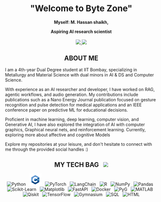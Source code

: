
## <h1 align=center> "Welcome to Byte Zone"</h1>

<h4 align="center">
  Myself: M. Hassan shaikh,
  
  Aspiring AI research scientist
</h4>

<p align='center'>
  <a href='mailto:shaikhhassan0502@gmail.com' target="_blank">
      <img src='https://img.shields.io/badge/-shaikhhassan0502@gmail.com-c14438?style=flat&logo=Gmail&logoColor=white&link=mailto:shaikhhassan0502@gmail.com'>
  </a>
  
 
  <a href='https://www.linkedin.com/in/hassan-shaikh-7b3b74215/' target="_blank">
      <img src='https://img.shields.io/badge/-Hassan shaikh-0072b1?style=flat&logo=Linkedin&logoColor=white&link=https://www.linkedin.com/in/hassan-shaikh-7b3b74215'>
  </a>

<h2 align="center">
    ABOUT ME
</h2>

I am a 4th-year Dual Degree student at IIT Bombay, specializing in Metallurgy and Material Science with dual minors in AI & DS and Computer Science.

With experience as an AI researcher and developer, I have worked on RAG, agentic workflows, and audio generation. My contributions include publications such as  a Nano Energy Journal publication focused on gesture recognition and pulse detection for medical applications and an IEEE conference paper on predictive ML for educational decisions.

Proficient in machine learning, deep learning, computer vision, and Generative AI, I have also explored the integration of AI with computer graphics, Graphical neural nets, and reinforcement learning. Currently, exploring more about affective and cognitive Models 
<!-- Currently, I am delving into the realm of Neuro-symbolic programming, a field that amalgamates neural networks with symbolic programming, incorporating a foundational logic approach. Additionally, I am immersing myself in the study of a paper that explores psychoanalytical-based AI. -->

Explore my repositories at your leisure, and don't hesitate to connect with me through the provided social handles :)





<h2 align='center'> MY TECH BAG &nbsp; <img src="https://media2.giphy.com/media/QssGEmpkyEOhBCb7e1/giphy.gif?cid=ecf05e47a0n3gi1bfqntqmob8g9aid1oyj2wr3ds3mg700bl&rid=giphy.gif" width="32px"> </h2>

<p align='center'>
  <img src="https://www.vectorlogo.zone/logos/python/python-icon.svg" alt="Python" width="40" height="40"/> &nbsp;
  <img src="https://github.com/edent/SuperTinyIcons/blob/master/images/svg/cplusplus.svg" alt="C++" width="40" height="40"/> &nbsp;
  <img src="https://www.vectorlogo.zone/logos/pytorch/pytorch-icon.svg" alt="PyTorch" width="40" height="40"/> &nbsp;
  <img src="https://upload.vectorlogo.zone/logos/langchain/images/64517bf6-1559-4c06-8ebb-7573e2413f5b.svg" alt="LangChain" width="40" height="40"/> &nbsp;
  <img src="https://www.vectorlogo.zone/logos/r-project/r-project-icon.svg" alt="R" width="40" height="40"/> &nbsp;
  <img src="https://www.vectorlogo.zone/logos/numpy/numpy-icon.svg" alt="NumPy" width="40" height="40"/> &nbsp;
  <img src="https://pandas.pydata.org/static/img/pandas_mark.svg" alt="Pandas" width="40" height="40"/> &nbsp;
  <img src="https://seeklogo.com/images/S/scikit-learn-logo-8766D07E2E-seeklogo.com.png" alt="Scikit-Learn" width="40" height="40"/> &nbsp;
  <img src="https://github.com/gilbarbara/logos/blob/main/logos/matplotlib.svg" alt="Matplotlib" width="40" height="40"/> &nbsp;
  <img src="https://fastapi.tiangolo.com/img/logo-margin/logo-teal.png" alt="FastAPI" width="40" height="40"/> &nbsp;
  <img src="https://www.vectorlogo.zone/logos/docker/docker-icon.svg" alt="Docker" width="40" height="40"/> &nbsp;
  <img src="https://github.com/simple-icons/simple-icons/blob/master/icons/pyg.svg" alt="PyG" width="40" height="40"/> &nbsp;
  <img src="https://upload.wikimedia.org/wikipedia/commons/2/21/Matlab_Logo.png" alt="MATLAB" width="40" height="40"/> &nbsp;
  <img src="https://github.com/simple-icons/simple-icons/blob/master/icons/qiskit.svg" alt="Qiskit" width="40" height="40"/> &nbsp;
  <img src="https://www.vectorlogo.zone/logos/tensorflow/tensorflow-icon.svg" alt="TensorFlow" width="40" height="40"/> &nbsp;
  <img src="https://github.com/detain/svg-logos/blob/master/svg/g/gymnasium-1.svg" alt="Gymnasium" width="40" height="40"/> &nbsp;
  <img src="https://www.vectorlogo.zone/logos/mysql/mysql-icon.svg" alt="SQL" width="40" height="40"/> &nbsp;
  <img src="https://www.vectorlogo.zone/logos/w3_html5/w3_html5-icon.svg" alt="HTML" width="40" height="40"/>
</p>









<!-- <h2 align='center'> MY TECH BAG  &nbsp; <img src = "https://media2.giphy.com/media/QssGEmpkyEOhBCb7e1/giphy.gif?cid=ecf05e47a0n3gi1bfqntqmob8g9aid1oyj2wr3ds3mg700bl&rid=giphy.gif" width = 32px> </h2>
<p align='center'>
<a href="https://github.com/hassan-byt0?tab=repositories&q=&type=&language=c&sort=">
  <img src="https://www.vectorlogo.zone/logos/python/python-icon.svg" alt="python" width="40" height="40"/>&nbsp; 
  <img src="https://github.com/edent/SuperTinyIcons/blob/master/images/svg/cplusplus.svg" alt="C++" width="40" height="40"/></a> &nbsp;
<img src="https://www.vectorlogo.zone/logos/pytorch/pytorch-icon.svg" alt="Torch" width="40" height="40"/> &nbsp; 
<a href="https://github.com/hassan-byt0?tab=repositories&q=&type=&language=r&sort="><img src="https://www.vectorlogo.zone/logos/r-project/r-project-icon.svg" alt="r" width="40" height="40"/></a> &nbsp;
<!-- <a href="https://github.com/Sharath1036?tab=repositories&q=&type=&language=solidity&sort="><img src="https://raw.githubusercontent.com/Sharath1036/readme-icon-gen/main/solidity.png" alt="solidity" width="40" height="40"/></a> &nbsp;   
<a href="https://github.com/hassan-byt0?tab=repositories&q=&type=&language=html&sort="><img src="https://www.vectorlogo.zone/logos/w3_html5/w3_html5-icon.svg" alt="html" width="40" height="40"/></a> &nbsp;
<a href="https://github.com/hassan-byt0?tab=repositories&q=&type=&language=langchain="><img src="https://upload.vectorlogo.zone/logos/langchain/images/64517bf6-1559-4c06-8ebb-7573e2413f5b.html" alt="css" width="40" height="40"/></a> &nbsp; <!--
<a href="https://github.com/Sharath1036?tab=repositories&q=&type=&language=javascript&sort="><img src="https://seeklogo.com/images/J/javascript-js-logo-2949701702-seeklogo.com.png" alt="javascript" width="40" height="40"/></a> &nbsp;
<img src="https://www.vectorlogo.zone/logos/getbootstrap/getbootstrap-icon.svg" alt="bootstrap" width="40" height="40"/> &nbsp;  
<img src="https://www.vectorlogo.zone/logos/reactjs/reactjs-icon.svg" alt="react" width="40" height="40"/> &nbsp;
<!-- <img src="https://www.vectorlogo.zone/logos/nodejs/nodejs-icon.svg" alt="node" width="40" height="40"/> &nbsp;
<img src="https://img.icons8.com/ios/50/ffffff/express-js.png" alt="express" width="40" height="40"/>&nbsp; -->
<!-- <a href="https://github.com/Sharath1036?tab=repositories&q=&type=&language=handlebars&sort="><img src="https://www.vectorlogo.zone/logos/handlebarsjs/handlebarsjs-icon.svg" alt="handlebars" width="40" height="40"/></a> &nbsp;
<!--<img src="https://www.vectorlogo.zone/logos/mongodb/mongodb-icon.svg" alt="mongodb" width="40" height="40"/> &nbsp; 
<a href="https://github.com/hassan-byt0?tab=repositories&q=&type=&language=tsql&sort=">
<img src="https://www.vectorlogo.zone/logos/mysql/mysql-icon.svg" alt="mysql" width="40" height="40"/></a> &nbsp; 
<img src="https://img.icons8.com/color/48/numpy.png" alt="numpy" width="40" height="40"/> &nbsp; 
<img src="https://img.icons8.com/color/48/pandas.png" alt="pandas" width="40" height="40"/> &nbsp; 
<img src="https://seeklogo.com/images/S/scikit-learn-logo-8766D07E2E-seeklogo.com.png" alt="sklearn" width="70" height="40"/> &nbsp; 
<!-- <img src="https://www.vectorlogo.zone/logos/figma/figma-icon.svg" alt="figma" width="40" height="40"/> &nbsp;
-->
  <br>
</p>

  
